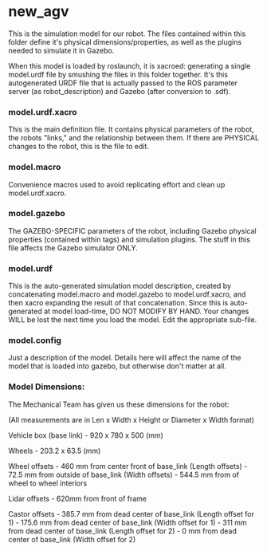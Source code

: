 # new_agv
This is the simulation model for our robot. The files contained within this folder define it's physical dimensions/properties, as well as the plugins needed to simulate it in Gazebo.

When this model is loaded by roslaunch, it is xacroed: generating a single model.urdf file by smushing the files in this folder together. It's this autogenerated URDF file that is actually passed to the ROS parameter server (as robot_description) and Gazebo (after conversion to .sdf). 

### model.urdf.xacro
This is the main definition file. It contains physical parameters of the robot, the robots "links," and the relationship between them. If there are PHYSICAL changes to the robot, this is the file to edit. 

### model.macro
Convenience macros used to avoid replicating effort and clean up model.urdf.xacro.

### model.gazebo
The GAZEBO-SPECIFIC parameters of the robot, including Gazebo physical properties (contained within <gazebo> tags) and simulation plugins. The stuff in this file affects the Gazebo simulator ONLY.

### model.urdf
This is the auto-generated simulation model description, created by concatenating model.macro and model.gazebo to model.urdf.xacro, and then xacro expanding the result of that concatenation. Since this is auto-generated at model load-time, DO NOT MODIFY BY HAND. Your changes WILL be lost the next time you load the model. Edit the appropriate sub-file.

### model.config
Just a description of the model. Details here will affect the name of the model that is loaded into gazebo, but otherwise don't matter at all.

### Model Dimensions: 
The Mechanical Team has given us these dimensions for the robot:

(All measurements are in Len x Width x Height or Diameter x Width format)

Vehicle box (base link)
    - 920 x 780 x 500 (mm)

Wheels 
    - 203.2 x 63.5 (mm)

Wheel offsets
    - 460 mm from center front of base_link (Length offsets)
    - 72.5 mm from outside of base_link (Width offsets)
    - 544.5 mm from of wheel to wheel interiors 

Lidar offsets
    - 620mm from front of frame

Castor offsets 
    - 385.7 mm from dead center of base_link (Length offset for 1)
    - 175.6 mm from dead center of base_link (Width offset for 1)
    - 311 mm from dead center of base_link (Length offset for 2)
    - 0 mm from dead center of base_link (Width offset for 2)

